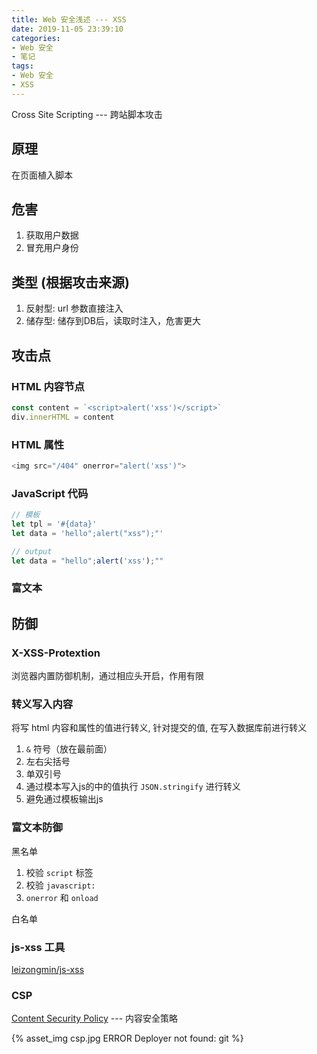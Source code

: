 ```yaml
---
title: Web 安全浅述 --- XSS
date: 2019-11-05 23:39:10
categories:
- Web 安全
- 笔记
tags: 
- Web 安全
- XSS
---
```


Cross Site Scripting --- 跨站脚本攻击

## 原理

在页面植入脚本

## 危害

1. 获取用户数据
2. 冒充用户身份

## 类型 (根据攻击来源)

1. 反射型: url 参数直接注入
2. 储存型: 储存到DB后，读取时注入，危害更大

## 攻击点

### HTML 内容节点

```javascript
const content = `<script>alert('xss')</script>`
div.innerHTML = content
```

### HTML 属性

```javascript
<img src="/404" onerror="alert('xss')">
```

### JavaScript 代码

```javascript
// 模板
let tpl = '#{data}'
let data = 'hello";alert("xss");"'

// output
let data = "hello";alert('xss');""
```

### 富文本

## 防御

### X-XSS-Protextion

浏览器内置防御机制，通过相应头开启，作用有限

### 转义写入内容

将写 html 内容和属性的值进行转义, 针对提交的值, 在写入数据库前进行转义

1. `&` 符号（放在最前面）
2. 左右尖括号
3. 单双引号
4. 通过模本写入js的中的值执行 `JSON.stringify` 进行转义
5. 避免通过模板输出js

### 富文本防御

黑名单

1. 校验 `script` 标签
2. 校验 `javascript:`
3. `onerror` 和 `onload`

白名单

### js-xss 工具

[leizongmin/js-xss](https://github.com/leizongmin/js-xss)

### CSP

[Content Security Policy](https://developer.mozilla.org/zh-CN/docs/Web/HTTP/Headers/Content-Security-Policy) --- 内容安全策略

{% asset_img csp.jpg ERROR Deployer not found: git %}
